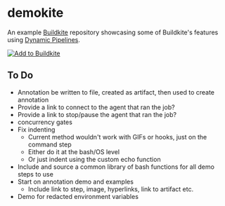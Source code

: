 # demokite

An example [Buildkite](https://buildkite.com/) repository showcasing some of Buildkite's features using [Dynamic Pipelines](https://buildkite.com/docs/pipelines/defining-steps#dynamic-pipelines).

[![Add to Buildkite](https://buildkite.com/button.svg)](https://buildkite.com/new)

## To Do

- Annotation be written to file, created as artifact, then used to create annotation
- Provide a link to connect to the agent that ran the job?
- Provide a link to stop/pause the agent that ran the job?
- concurrency gates
- Fix indenting
  - Current method wouldn't work with GIFs or hooks, just on the command step
  - Either do it at the bash/OS level
  - Or just indent using the custom echo function
- Include and source a common library of bash functions for all demo steps to use
- Start on annotation demo and examples
  - Include link to step, image, hyperlinks, link to artifact etc.
- Demo for redacted environment variables
